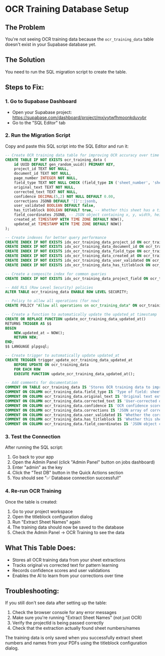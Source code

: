 # OCR Training Database Setup

## The Problem
You're not seeing OCR training data because the `ocr_training_data` table doesn't exist in your Supabase database yet.

## The Solution
You need to run the SQL migration script to create the table.

## Steps to Fix:

### 1. Go to Supabase Dashboard
- Open your Supabase project: https://supabase.com/dashboard/project/mxjyytwfhmoonkduvybr
- Go to the "SQL Editor" tab

### 2. Run the Migration Script
Copy and paste this SQL script into the SQL Editor and run it:

```sql
-- Create OCR training data table for improving OCR accuracy over time
CREATE TABLE IF NOT EXISTS ocr_training_data (
    id UUID DEFAULT gen_random_uuid() PRIMARY KEY,
    project_id TEXT NOT NULL,
    document_id TEXT NOT NULL,
    page_number INTEGER NOT NULL,
    field_type TEXT NOT NULL CHECK (field_type IN ('sheet_number', 'sheet_name')),
    original_text TEXT NOT NULL,
    corrected_text TEXT NOT NULL,
    confidence DECIMAL(5,2) NOT NULL DEFAULT 0.00,
    corrections JSONB DEFAULT '[]'::jsonb,
    user_validated BOOLEAN DEFAULT false,
    has_titleblock BOOLEAN DEFAULT true, -- Whether this sheet has a titleblock
    field_coordinates JSONB, -- JSON object containing x, y, width, height coordinates
    created_at TIMESTAMP WITH TIME ZONE DEFAULT NOW(),
    updated_at TIMESTAMP WITH TIME ZONE DEFAULT NOW()
);

-- Create indexes for better query performance
CREATE INDEX IF NOT EXISTS idx_ocr_training_data_project_id ON ocr_training_data(project_id);
CREATE INDEX IF NOT EXISTS idx_ocr_training_data_document_id ON ocr_training_data(document_id);
CREATE INDEX IF NOT EXISTS idx_ocr_training_data_field_type ON ocr_training_data(field_type);
CREATE INDEX IF NOT EXISTS idx_ocr_training_data_created_at ON ocr_training_data(created_at);
CREATE INDEX IF NOT EXISTS idx_ocr_training_data_user_validated ON ocr_training_data(user_validated);
CREATE INDEX IF NOT EXISTS idx_ocr_training_data_has_titleblock ON ocr_training_data(has_titleblock);

-- Create a composite index for common queries
CREATE INDEX IF NOT EXISTS idx_ocr_training_data_project_field ON ocr_training_data(project_id, field_type);

-- Add RLS (Row Level Security) policies
ALTER TABLE ocr_training_data ENABLE ROW LEVEL SECURITY;

-- Policy to allow all operations (for now)
CREATE POLICY "Allow all operations on ocr_training_data" ON ocr_training_data FOR ALL USING (true);

-- Create a function to automatically update the updated_at timestamp
CREATE OR REPLACE FUNCTION update_ocr_training_data_updated_at()
RETURNS TRIGGER AS $$
BEGIN
    NEW.updated_at = NOW();
    RETURN NEW;
END;
$$ LANGUAGE plpgsql;

-- Create trigger to automatically update updated_at
CREATE TRIGGER trigger_update_ocr_training_data_updated_at
    BEFORE UPDATE ON ocr_training_data
    FOR EACH ROW
    EXECUTE FUNCTION update_ocr_training_data_updated_at();

-- Add comments for documentation
COMMENT ON TABLE ocr_training_data IS 'Stores OCR training data to improve accuracy over time';
COMMENT ON COLUMN ocr_training_data.field_type IS 'Type of field: sheet_number or sheet_name';
COMMENT ON COLUMN ocr_training_data.original_text IS 'Original text extracted by OCR';
COMMENT ON COLUMN ocr_training_data.corrected_text IS 'User-corrected or system-corrected text';
COMMENT ON COLUMN ocr_training_data.confidence IS 'OCR confidence score (0-100)';
COMMENT ON COLUMN ocr_training_data.corrections IS 'JSON array of corrections applied';
COMMENT ON COLUMN ocr_training_data.user_validated IS 'Whether the correction was validated by a user';
COMMENT ON COLUMN ocr_training_data.has_titleblock IS 'Whether this sheet has a titleblock (helps OCR engine understand context)';
COMMENT ON COLUMN ocr_training_data.field_coordinates IS 'JSON object containing x, y, width, height coordinates of the field';
```

### 3. Test the Connection
After running the SQL script:
1. Go back to your app
2. Open the Admin Panel (click "Admin Panel" button on jobs dashboard)
3. Enter "admin" as the key
4. Click the "Test DB" button in the Quick Actions section
5. You should see "✅ Database connection successful!"

### 4. Re-run OCR Training
Once the table is created:
1. Go to your project workspace
2. Open the titleblock configuration dialog
3. Run "Extract Sheet Names" again
4. The training data should now be saved to the database
5. Check the Admin Panel → OCR Training to see the data

## What This Table Does:
- Stores all OCR training data from your sheet extractions
- Tracks original vs corrected text for pattern learning
- Records confidence scores and user validations
- Enables the AI to learn from your corrections over time

## Troubleshooting:
If you still don't see data after setting up the table:
1. Check the browser console for any error messages
2. Make sure you're running "Extract Sheet Names" (not just OCR)
3. Verify the projectId is being passed correctly
4. Check that the extraction actually found sheet numbers/names

The training data is only saved when you successfully extract sheet numbers and names from your PDFs using the titleblock configuration dialog.
